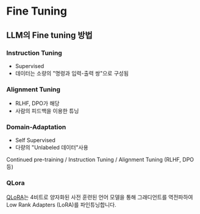 # Fine Tuning

## LLM의 Fine tuning 방법

### Instruction Tuning
- Supervised
- 데이터는 소량의 "명령과 입력-출력 쌍"으로 구성됨

### Alignment Tuning
- RLHF, DPO가 해당
- 사람의 피드백을 이용한 튜닝

### Domain-Adaptation
- Self Supervised
- 다량의 "Unlabeled 데이터"사용



Continued pre-training / Instruction Tuning / Alignment Tuning (RLHF, DPO 등)

### QLora

[QLoRA](https://github.com/daekeun-ml/genai-ko-LLM/tree/main/fine-tuning)는 4비트로 양자화된 사전 훈련된 언어 모델을 통해 그래디언트를 역전파하여 Low Rank Adapters (LoRA)를 파인튜닝합니다.



